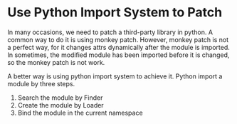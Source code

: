 # Use Python Import System to Patch

In many occasions, we need to patch a third-party library in python. A common way to do it is using monkey patch. However, monkey patch is not a perfect way, for it changes attrs dynamically after the module is imported. In sometimes, the modified module has been imported before it is changed, so the monkey patch is not work.

A better way is using python import system to achieve it. Python import a module by three steps.

1. Search the module by Finder
2. Create the module by Loader
3. Bind the module in the current namespace
